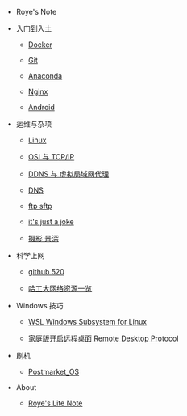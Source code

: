 <!-- old_version -->
<!-- * [目录](.) -->

* Roye's Note

* 入门到入土

    * [Docker](/markdown/Docker.md)

    * [Git](/markdown/git.md)

    * [Anaconda](/markdown/conda.md)

    * [Nginx](/markdown/nginx.md)

    * [Android](/markdown/AndroidStudio.md)

* 运维与杂项

    * [Linux](/markdown/linux.md)

    * [OSI 与 TCP/IP](/markdown/ip.md)

    * [DDNS 与 虚拟局域网代理](/markdown/DDNS.md)

    * [DNS](/markdown/dns.md)

    * [ftp sftp](/markdown/ftp_sftp.md)

    * [it's just a joke](/markdown/joke.md)  

    * [摄影 景深](/markdown/photography.md)

* 科学上网

    * [github 520](/markdown/github520.md)

    * [哈工大网络资源一览](/markdown/hit-network-resources.md)

* Windows 技巧

    * [WSL Windows Subsystem for Linux](/markdown/WSL.md)

    * [家庭版开启远程桌面 Remote Desktop Protocol](/markdown/RDP.md)

* 刷机

    * [Postmarket_OS](/markdown/Postmarket_OS.md)

* About

    * [Roye's Lite Note](/README.md)
